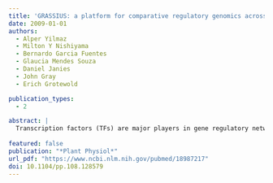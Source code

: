 ```yaml
---
title: 'GRASSIUS: a platform for comparative regulatory genomics across the grasses.'
date: 2009-01-01
authors: 
  - Alper Yilmaz
  - Milton Y Nishiyama
  - Bernardo Garcia Fuentes
  - Glaucia Mendes Souza
  - Daniel Janies
  - John Gray
  - Erich Grotewold

publication_types:
  - 2

abstract: |
  Transcription factors (TFs) are major players in gene regulatory networks and interactions between TFs and their target genes furnish spatiotemporal patterns of gene expression. Establishing the architecture of regulatory networks requires gathering information on TFs, their targets in the genome, and the corresponding binding sites. We have developed GRASSIUS (Grass Regulatory Information Services) as a knowledge-based Web resource that integrates information on TFs and gene promoters across the grasses. In its initial implementation, GRASSIUS consists of two separate, yet linked, databases. GrassTFDB holds information on TFs from maize (Zea mays), sorghum (Sorghum bicolor), sugarcane (Saccharum spp.), and rice (Oryza sativa). TFs are classified into families and phylogenetic relationships begin to uncover orthologous relationships among the participating species. This database also provides a centralized clearinghouse for TF synonyms in the grasses. GrassTFDB is linked to the grass TFome collection, which provides clones in recombination-based vectors corresponding to full-length open reading frames for a growing number of grass TFs. GrassPROMDB contains promoter and cis-regulatory element information for those grass species and genes for which enough data are available. The integration of GrassTFDB and GrassPROMDB will be accomplished through GrassRegNet as a first step in representing the architecture of grass regulatory networks. GRASSIUS can be accessed from www.grassius.org.
  
featured: false
publication: "*Plant Physiol*"
url_pdf: "https://www.ncbi.nlm.nih.gov/pubmed/18987217"
doi: 10.1104/pp.108.128579
---
```


